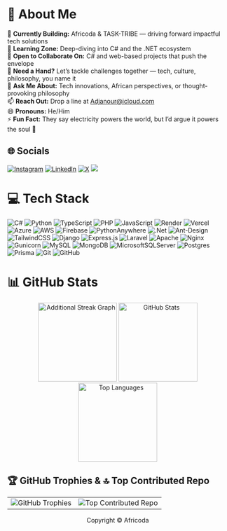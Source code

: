 

# 💫 About Me

🚀 **Currently Building:**   Africoda & TASK-TRIBE — driving forward impactful tech solutions<br>
🌱 **Learning Zone:**   Deep-diving into C# and the .NET ecosystem<br>
🤝 **Open to Collaborate On:**   C# and web-based projects that push the envelope<br>
🧩 **Need a Hand?**  Let’s tackle challenges together — tech, culture, philosophy, you name it<br>
💬 **Ask Me About:**   Tech innovations, African perspectives, or thought-provoking philosophy<br>
📫 **Reach Out:**   Drop a line at Adjanour@icloud.com<br>
😄 **Pronouns:**   He/Him<br>
⚡ **Fun Fact:**   They say electricity powers the world, but I’d argue it powers the soul 🌌


## 🌐 Socials
[![Instagram](https://img.shields.io/badge/Instagram-%23E4405F.svg?logo=Instagram&logoColor=white)](https://instagram.com/@bernardkatamanso) [![LinkedIn](https://img.shields.io/badge/LinkedIn-%230077B5.svg?logo=linkedin&logoColor=white)](https://linkedin.com/in/kirk-katamanso) [![X](https://img.shields.io/badge/X-black.svg?logo=X&logoColor=white)](https://x.com/kirk_katamanso) [![](https://visitcount.itsvg.in/api?id=adjanour&icon=0&color=0)](https://visitcount.itsvg.in)

# 💻 Tech Stack
![C#](https://img.shields.io/badge/c%23-%23239120.svg?style=plastic&logo=csharp&logoColor=white) ![Python](https://img.shields.io/badge/python-3670A0?style=plastic&logo=python&logoColor=ffdd54) ![TypeScript](https://img.shields.io/badge/typescript-%23007ACC.svg?style=plastic&logo=typescript&logoColor=white) ![PHP](https://img.shields.io/badge/php-%23777BB4.svg?style=plastic&logo=php&logoColor=white) ![JavaScript](https://img.shields.io/badge/javascript-%23323330.svg?style=plastic&logo=javascript&logoColor=%23F7DF1E) ![Render](https://img.shields.io/badge/Render-%46E3B7.svg?style=plastic&logo=render&logoColor=white) ![Vercel](https://img.shields.io/badge/vercel-%23000000.svg?style=plastic&logo=vercel&logoColor=white) ![Azure](https://img.shields.io/badge/azure-%230072C6.svg?style=plastic&logo=microsoftazure&logoColor=white) ![AWS](https://img.shields.io/badge/AWS-%23FF9900.svg?style=plastic&logo=amazon-aws&logoColor=white) ![Firebase](https://img.shields.io/badge/firebase-%23039BE5.svg?style=plastic&logo=firebase) ![PythonAnywhere](https://img.shields.io/badge/pythonanywhere-%232F9FD7.svg?style=plastic&logo=pythonanywhere&logoColor=151515) ![.Net](https://img.shields.io/badge/.NET-5C2D91?style=plastic&logo=.net&logoColor=white) ![Ant-Design](https://img.shields.io/badge/-AntDesign-%230170FE?style=plastic&logo=ant-design&logoColor=white) ![TailwindCSS](https://img.shields.io/badge/tailwindcss-%2338B2AC.svg?style=plastic&logo=tailwind-css&logoColor=white) ![Django](https://img.shields.io/badge/django-%23092E20.svg?style=plastic&logo=django&logoColor=white) ![Express.js](https://img.shields.io/badge/express.js-%23404d59.svg?style=plastic&logo=express&logoColor=%2361DAFB) ![Laravel](https://img.shields.io/badge/laravel-%23FF2D20.svg?style=plastic&logo=laravel&logoColor=white) ![Apache](https://img.shields.io/badge/apache-%23D42029.svg?style=plastic&logo=apache&logoColor=white) ![Nginx](https://img.shields.io/badge/nginx-%23009639.svg?style=plastic&logo=nginx&logoColor=white) ![Gunicorn](https://img.shields.io/badge/gunicorn-%298729.svg?style=plastic&logo=gunicorn&logoColor=white) ![MySQL](https://img.shields.io/badge/mysql-4479A1.svg?style=plastic&logo=mysql&logoColor=white) ![MongoDB](https://img.shields.io/badge/MongoDB-%234ea94b.svg?style=plastic&logo=mongodb&logoColor=white) ![MicrosoftSQLServer](https://img.shields.io/badge/Microsoft%20SQL%20Server-CC2927?style=plastic&logo=microsoft%20sql%20server&logoColor=white) ![Postgres](https://img.shields.io/badge/postgres-%23316192.svg?style=plastic&logo=postgresql&logoColor=white) ![Prisma](https://img.shields.io/badge/Prisma-3982CE?style=plastic&logo=Prisma&logoColor=white) ![Git](https://img.shields.io/badge/git-%23F05033.svg?style=plastic&logo=git&logoColor=white) ![GitHub](https://img.shields.io/badge/github-%23121011.svg?style=plastic&logo=github&logoColor=white)

# 📊 GitHub Stats

<div align="center">

  <!-- GitHub Streak -->
  <img src="https://streak-stats.demolab.com?user=Adjanour&theme=carbonfox" height="180" alt="Additional Streak Graph" />
  <!-- GitHub Stats -->
  <img src="https://github-readme-stats.vercel.app/api?username=adjanour&theme=dark&hide_border=false&include_all_commits=true&count_private=true" alt="GitHub Stats" height="180" />



  <!-- Top Languages -->
  <img src="https://github-readme-stats.vercel.app/api/top-langs/?username=adjanour&theme=dark&hide_border=false&include_all_commits=true&count_private=true&layout=compact" alt="Top Languages" height="180" />
  


</div>


## 🏆 GitHub Trophies & 🔝 Top Contributed Repo

<table>
  <tr>
    <td align="center"><img src="https://github-profile-trophy.vercel.app/?username=adjanour&theme=radical&no-frame=false&no-bg=false&margin-w=4" alt="GitHub Trophies" /></td>
    <td align="center"><img src="https://github-contributor-stats.vercel.app/api?username=adjanour&limit=5&theme=dark&combine_all_yearly_contributions=true" alt="Top Contributed Repo" /></td>
  </tr>
</table>



<!-- Proudly created with GPRM ( https://gprm.itsvg.in ) -->


<div align="center"> 
  Copyright © Africoda
</div>
